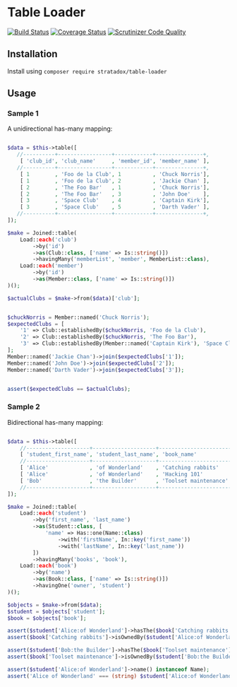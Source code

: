 # Table Loader

[![Build Status](https://travis-ci.org/Stratadox/TableLoader.svg?branch=master)](https://travis-ci.org/Stratadox/TableLoader)
[![Coverage Status](https://coveralls.io/repos/github/Stratadox/TableLoader/badge.svg?branch=master)](https://coveralls.io/github/Stratadox/TableLoader?branch=master)
[![Scrutinizer Code Quality](https://scrutinizer-ci.com/g/Stratadox/TableLoader/badges/quality-score.png?b=master)](https://scrutinizer-ci.com/g/Stratadox/TableLoader/?branch=master)

## Installation

Install using `composer require stratadox/table-loader`

## Usage

### Sample 1

A unidirectional has-many mapping:

```php

$data = $this->table([
   //----------+-----------------+------------+---------------+,
    [ 'club_id', 'club_name'     , 'member_id', 'member_name' ],
   //----------+-----------------+------------+---------------+,
    [ 1        , 'Foo de la Club', 1          , 'Chuck Norris'],
    [ 1        , 'Foo de la Club', 2          , 'Jackie Chan' ],
    [ 2        , 'The Foo Bar'   , 1          , 'Chuck Norris'],
    [ 2        , 'The Foo Bar'   , 3          , 'John Doe'    ],
    [ 3        , 'Space Club'    , 4          , 'Captain Kirk'],
    [ 3        , 'Space Club'    , 5          , 'Darth Vader' ],
   //----------+-----------------+------------+---------------+,
]);

$make = Joined::table(
    Load::each('club')
        ->by('id')
        ->as(Club::class, ['name' => Is::string()])
        ->havingMany('memberList', 'member', MemberList::class),
    Load::each('member')
        ->by('id')
        ->as(Member::class, ['name' => Is::string()])
)();

$actualClubs = $make->from($data)['club'];


$chuckNorris = Member::named('Chuck Norris');
$expectedClubs = [
    '1' => Club::establishedBy($chuckNorris, 'Foo de la Club'),
    '2' => Club::establishedBy($chuckNorris, 'The Foo Bar'),
    '3' => Club::establishedBy(Member::named('Captain Kirk'), 'Space Club'),
];
Member::named('Jackie Chan')->join($expectedClubs['1']);
Member::named('John Doe')->join($expectedClubs['2']);
Member::named('Darth Vader')->join($expectedClubs['3']);


assert($expectedClubs == $actualClubs);
```

### Sample 2

Bidirectional has-many mapping:

```php

$data = $this->table([
    //--------------------+--------------------+-----------------------+,
    [ 'student_first_name', 'student_last_name', 'book_name'           ],
    //--------------------+--------------------+-----------------------+,
    [ 'Alice'             , 'of Wonderland'    , 'Catching rabbits'    ],
    [ 'Alice'             , 'of Wonderland'    , 'Hacking 101'         ],
    [ 'Bob'               , 'the Builder'      , 'Toolset maintenance' ],
    //--------------------+--------------------+-----------------------+,
]);

$make = Joined::table(
    Load::each('student')
        ->by('first_name', 'last_name')
        ->as(Student::class, [
            'name' => Has::one(Name::class)
                ->with('firstName', In::key('first_name'))
                ->with('lastName', In::key('last_name'))
        ])
        ->havingMany('books', 'book'),
    Load::each('book')
        ->by('name')
        ->as(Book::class, ['name' => Is::string()])
        ->havingOne('owner', 'student')
)();

$objects = $make->from($data);
$student = $objects['student'];
$book = $objects['book'];

assert($student['Alice:of Wonderland']->hasThe($book['Catching rabbits']));
assert($book['Catching rabbits']->isOwnedBy($student['Alice:of Wonderland']));

assert($student['Bob:the Builder']->hasThe($book['Toolset maintenance']));
assert($book['Toolset maintenance']->isOwnedBy($student['Bob:the Builder']));

assert($student['Alice:of Wonderland']->name() instanceof Name);
assert('Alice of Wonderland' === (string) $student['Alice:of Wonderland']->name());
```
